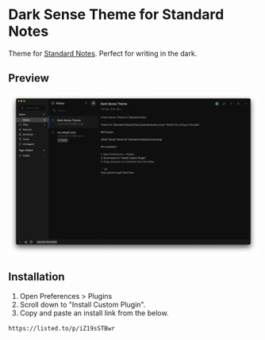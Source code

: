 # Dark Sense Theme for Standard Notes

Theme for [Standard Notes](https://standardnotes.com/). Perfect for writing in the dark.

## Preview

![Dark Sense Theme for Standard Notes](preview.png)

## Installation

1. Open Preferences > Plugins
2. Scroll down to "Install Custom Plugin".
3. Copy and paste an install link from the below.

```txt
https://listed.to/p/iZ19sSTBwr
```

